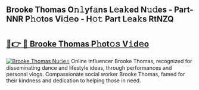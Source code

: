 ## Brooke Thomas O𝚗𝚕yf𝚊ns L𝚎a𝚔ed N𝚞𝚍es - Part-NNR P𝚑𝚘tos Vi𝚍𝚎o - H𝚘𝚝 Part L𝚎a𝚔s RtNZQ

# <h2><a href="http://kfc2m5.oniu.top/?m=Brooke+Thomas">🔗👉 🔴 Brooke Thomas P𝚑ot𝚘𝚜 V𝚒d𝚎o</a></h2>

[![Brooke Thomas Nu𝚍e𝚜](https://i.imgur.com/0qMVB7G.gif)](http://kfc2m5.oniu.top/?m=Brooke+Thomas)
Online influencer Brooke Thomas, recognized for disseminating dance and lifestyle ideas, through performances and personal vlogs. Compassionate social worker Brooke Thomas, famed for their kindness and dedication to helping those in need.  

